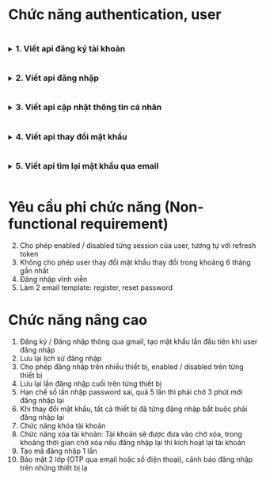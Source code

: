 # Chức năng authentication, user

<details>
<summary><h3 style="display: inline-block;">1. Viết api đăng ký tài khoản</h3></summary>

POST: `/register`

```json
{
    "name": "string", "required",
    "email": "email", "required",
    "password": "string", "required" , "password rule",
}
```

<h4>Logic: </h4>

1. Tạo validate schema để validate đầu vào

```typescript
export const validateRegisterSchema = Joi.object({
  name: Joi.string().required(),
  password: Joi.required().custom(validatePassowrd),
  email: Joi.string().required().email(),
});
```

2. Tạo controller để điều hướng

```typescript
@Post("/register")
@Validate(validateRegisterSchema)
async register(req: Request<RegisterInput>) {
    let user = await this.userService.register(req.body);
    return HttpResponse.success(user);
}
```

3. Tạo service để xử lý logic

```typescript
public async register(userData: RegisterInput) {
    //1. Kiểm tra xem email đã tồn tại trên hệ thống hay chưa, nếu tồn tại rồi throw Error
    let check = await User.findOne({ email: userData.email });
    if (check) {
      throw "Email này đã tồn tại";
    }

    let { password, email } = userData;
    //2. Hash Password
    password = hashPassword(password);
    //3. Generate code để gắn vào email
    let code = randomCode(100);

    //4. Tạo user với đầy đủ thông tin code, và verify = false
    let user = await User.create({ ...userData, password, code });

    //5. Gửi email xác nhận đăng ký tài khoản, có kèm link kích hoạt tài khoản
    await sendMail({
      from: '"Spacedev.vn 👻" <study@spacedev.vn>', // sender address
      to: email, // list of receivers
      subject: "Kích hoạt tài khoản spacedev.vn", // Subject line
      html: emailRegisterHtml, // html body
      data: {
        link: `http://localhost:8000/user/verify-register?code=${code}&email=${email}`,
      },
    });

    //6. Response thông tin gửi mail thành công về client
    return user;
}
```

</details>

<details>
    <summary><h3 style="display: inline-block;">2. Viết api đăng nhập</h3></summary>

#### Yêu cầu:

1. Cho phép enabled / disabled khi thông tin refreshToken bị lộ
2. Đăng nhập vĩnh viễn

#### POST: `/login`

```json
{
    "email": "email", "required",
    "password": "string", "required" , "password rule",
}
```

#### Logic:

1. Hash password và tìm theo email và password được hash

2. Trả lỗi về client nếu không tìm thấy, lưu ý không trả về lỗi cụ thể

3. Generate accessToken, refreshToken có chứa user id

4. Lưu refreshToken vào DB

5. Response về client accessToken, refreshToken
</details>
<details>
    <summary><h3 style="display: inline-block;">3. Viết api cập nhật thông tin cá nhân</h3></summary>

PATCH: `/update-info`

\*Yêu cầu Authorization

```json
{
    "name": "string",
    "avatar": "string", "uri",
    "birthday": "date"
}
```

#### Logic:

1. Lấy thông tin user từ Authorization header

2. Cập nhật thông tin có trong body

3. Response về client thông tin thành công / thất bại
</details>
<details>
    <summary><h3 style="display: inline-block;">4. Viết api thay đổi mật khẩu</h3></summary>

PATCH: `/change-password`

\*Yêu cầu Authorization

```json
{
  "oldPassword": "password rule",
  "newpassword": "password rule"
}
```

#### Logic:

\*Yêu cầu Authorization

1. Thêm field `changePasswordHistories = [{ password: String, changeAt: Date }]` vào Model để lưu thông tin thay đổi mật khẩu

2. Validate `oldPassword` và `newPassword`, yêu cầu không được giống nhau

3. Kiểm tra thông tin tài khoản và password cũ, nếu không đúng thì `throw Error`

4. Hash `newPassword` Kiểm tra `newPassword` có nằm trong những password đã thay đổi trong khoảng 6 tháng gần nhất hay không, nếu có thì `throw Error`

5. Lưu password mới được hash vào thông tin user

6. Thêm vào `changePasswordHistories` thông tin password mới thay đổi và thời gian thay đổi

7. Response về client

</details>
<details>
    <summary><h3 style="display: inline-block;">5. Viết api tìm lại mật khẩu qua email</h3></summary>

PATCH: `/forgot-password`

```json
{
    "email": "required", "email",
    "redirect": "required" | "uri",
}
```

#### Yêu cầu:

Giới hạn không cho phép gửi mail liên tục trong khoảng 60s

#### Logic:

1. Thêm field `sendEmailAt = Date` để lưu thời gian cuối cùng gửi mail

1. Tìm kiếm user theo email, nếu không có `throw Error` lỗi "Đã có lỗi xẩy ra, vui lòng thử lại sau"

1. Kiểm tra thời gian gửi email cuối cùng có trong thời gian quy định, nếu < 60s thì `throw Error` thông báo thời gian gửi mail

1. Gửi mail reset password có `code` và link `redirect`

1. Cập nhật thời gian gửi mail cuối cùng `sendEmailAt`

1. Response về client thông tin gửi mail thành công

</details>

# Yêu cầu phi chức năng (Non-functional requirement)

2. Cho phép enabled / disabled từng session của user, tương tự với refresh token
3. Không cho phép user thay đổi mật khẩu thay đổi trong khoảng 6 tháng gần nhất
4. Đăng nhập vĩnh viễn
5. Làm 2 email template: register, reset password

# Chức năng nâng cao

1. Đăng ký / Đăng nhập thông qua gmail, tạo mật khẩu lần đầu tiên khi user đăng nhập
2. Lưu lại lịch sử đăng nhập
3. Cho phép đăng nhập trên nhiều thiết bị, enabled / disabled trên từng thiết bị
4. Lưu lại lần đăng nhập cuối trên từng thiết bị
5. Hạn chế số lần nhập password sai, quá 5 lần thì phải chờ 3 phút mới đăng nhập lại
6. Khi thay đổi mật khẩu, tất cả thiết bị đã từng đăng nhập bắt buộc phải đăng nhập lại
7. Chức năng khóa tài khoản
8. Chức năng xóa tài khoản: Tài khoản sẽ được đưa vào chờ xóa, trong khoảng thời gian chờ xóa nếu đăng nhập lại thì kích hoạt lại tài khoản
9. Tạo mã đăng nhập 1 lần
10. Bảo mật 2 lớp (OTP qua email hoặc số điện thoại), cảnh báo đăng nhập trên những thiết bị lạ
